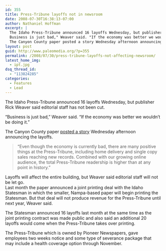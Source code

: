 ```yaml
---
id: 355
title: Press-Tribune layoffs not in newsroom
date: 2008-07-30T16:38:13-07:00
author: Nathaniel Hoffman
excerpt: |
  The Idaho Press-Tribune announced 16 layoffs Wednesday, but publisher Rick Weaver said editorial staff has not been cut.
  Business is just bad," Weaver said. "If the economy was better we wouldn’t be doing it.
  The Canyon County paper posted a story Wednesday afternoon announcing the layoffs.
layout: post
guid: http://www.paleomedia.org/?p=355
permalink: /2008/07/30/press-tribune-layoffs-not-affecting-newsroom/
latest_home_img:
  - ipt.jpg
dsq_thread_id:
  - "113824285"
categories:
  - Features
  - Lead
---
```

The Idaho Press-Tribune announced 16 layoffs Wednesday, but publisher Rick Weaver said editorial staff has not been cut.

&#8220;Business is just bad,&#8221; Weaver said. &#8220;If the economy was better we wouldn’t be doing it.&#8221;

The Canyon County paper [posted a story](http://www.idahopress.com/?id=12082) Wednesday afternoon announcing the layoffs.

> “Even though the economy is currently bad, there are many positive things at the Press-Tribune, including home delivery and single copy sales reaching new records. Combined with our growing online audience, the total Press-Tribune readership is higher than at any point in history.&#8221;

Layoffs will affect the entire building, but Weaver said editorial staff will not be let go.  
Last month the paper announced a joint printing deal with the Idaho Statesman in which the smaller, Nampa-based paper will begin printing the Statesman. But that deal will not produce revenue for the Press-Tribune until next year, Weaver said.

The Statesman announced 16 layoffs last month at the same time as the joint printing contract was made public and also said an additional 20 layoffs would come when the Press-Tribune takes over printing.

The Press-Tribune which is owned by Pioneer Newspapers, gave employees two weeks notice and some type of severance package that may include a health coverage option through November.